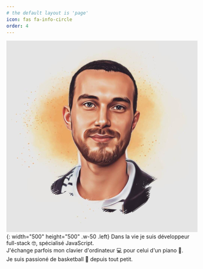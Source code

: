 ```yaml
---
# the default layout is 'page'
icon: fas fa-info-circle
order: 4
---
```


![me](/assets/img/me.jpg){: width="500" height="500" .w-50 .left}
Dans la vie je suis développeur full-stack 🤓, spécialisé JavaScript.  
J'échange parfois mon clavier d'ordinateur 💻 pour celui d'un piano 🎹.  
Je suis passioné de basketball 🏀 depuis tout petit.  

